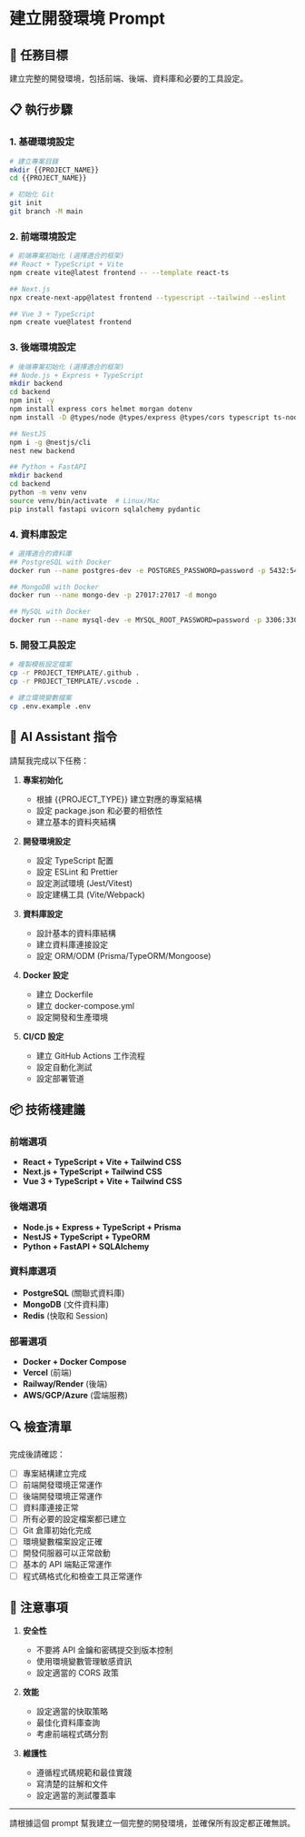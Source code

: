 # 建立開發環境 Prompt

## 🚀 任務目標
建立完整的開發環境，包括前端、後端、資料庫和必要的工具設定。

## 📋 執行步驟

### 1. 基礎環境設定
```bash
# 建立專案目錄
mkdir {{PROJECT_NAME}}
cd {{PROJECT_NAME}}

# 初始化 Git
git init
git branch -M main
```

### 2. 前端環境設定
```bash
# 前端專案初始化 (選擇適合的框架)
## React + TypeScript + Vite
npm create vite@latest frontend -- --template react-ts

## Next.js
npx create-next-app@latest frontend --typescript --tailwind --eslint

## Vue 3 + TypeScript
npm create vue@latest frontend
```

### 3. 後端環境設定
```bash
# 後端專案初始化 (選擇適合的框架)
## Node.js + Express + TypeScript
mkdir backend
cd backend
npm init -y
npm install express cors helmet morgan dotenv
npm install -D @types/node @types/express @types/cors typescript ts-node nodemon

## NestJS
npm i -g @nestjs/cli
nest new backend

## Python + FastAPI
mkdir backend
cd backend
python -m venv venv
source venv/bin/activate  # Linux/Mac
pip install fastapi uvicorn sqlalchemy pydantic
```

### 4. 資料庫設定
```bash
# 選擇適合的資料庫
## PostgreSQL with Docker
docker run --name postgres-dev -e POSTGRES_PASSWORD=password -p 5432:5432 -d postgres

## MongoDB with Docker
docker run --name mongo-dev -p 27017:27017 -d mongo

## MySQL with Docker
docker run --name mysql-dev -e MYSQL_ROOT_PASSWORD=password -p 3306:3306 -d mysql
```

### 5. 開發工具設定
```bash
# 複製模板設定檔案
cp -r PROJECT_TEMPLATE/.github .
cp -r PROJECT_TEMPLATE/.vscode .

# 建立環境變數檔案
cp .env.example .env
```

## 🔧 AI Assistant 指令

請幫我完成以下任務：

1. **專案初始化**
   - 根據 {{PROJECT_TYPE}} 建立對應的專案結構
   - 設定 package.json 和必要的相依性
   - 建立基本的資料夾結構

2. **開發環境設定**
   - 設定 TypeScript 配置
   - 設定 ESLint 和 Prettier
   - 設定測試環境 (Jest/Vitest)
   - 設定建構工具 (Vite/Webpack)

3. **資料庫設定**
   - 設計基本的資料庫結構
   - 建立資料庫連接設定
   - 設定 ORM/ODM (Prisma/TypeORM/Mongoose)

4. **Docker 設定**
   - 建立 Dockerfile
   - 建立 docker-compose.yml
   - 設定開發和生產環境

5. **CI/CD 設定**
   - 建立 GitHub Actions 工作流程
   - 設定自動化測試
   - 設定部署管道

## 📦 技術棧建議

### 前端選項
- **React + TypeScript + Vite + Tailwind CSS**
- **Next.js + TypeScript + Tailwind CSS**
- **Vue 3 + TypeScript + Vite + Tailwind CSS**

### 後端選項
- **Node.js + Express + TypeScript + Prisma**
- **NestJS + TypeScript + TypeORM**
- **Python + FastAPI + SQLAlchemy**

### 資料庫選項
- **PostgreSQL** (關聯式資料庫)
- **MongoDB** (文件資料庫)
- **Redis** (快取和 Session)

### 部署選項
- **Docker + Docker Compose**
- **Vercel** (前端)
- **Railway/Render** (後端)
- **AWS/GCP/Azure** (雲端服務)

## 🔍 檢查清單

完成後請確認：

- [ ] 專案結構建立完成
- [ ] 前端開發環境正常運作
- [ ] 後端開發環境正常運作
- [ ] 資料庫連接正常
- [ ] 所有必要的設定檔案都已建立
- [ ] Git 倉庫初始化完成
- [ ] 環境變數檔案設定正確
- [ ] 開發伺服器可以正常啟動
- [ ] 基本的 API 端點正常運作
- [ ] 程式碼格式化和檢查工具正常運作

## 🚨 注意事項

1. **安全性**
   - 不要將 API 金鑰和密碼提交到版本控制
   - 使用環境變數管理敏感資訊
   - 設定適當的 CORS 政策

2. **效能**
   - 設定適當的快取策略
   - 最佳化資料庫查詢
   - 考慮前端程式碼分割

3. **維護性**
   - 遵循程式碼規範和最佳實踐
   - 寫清楚的註解和文件
   - 設定適當的測試覆蓋率

---

請根據這個 prompt 幫我建立一個完整的開發環境，並確保所有設定都正確無誤。
